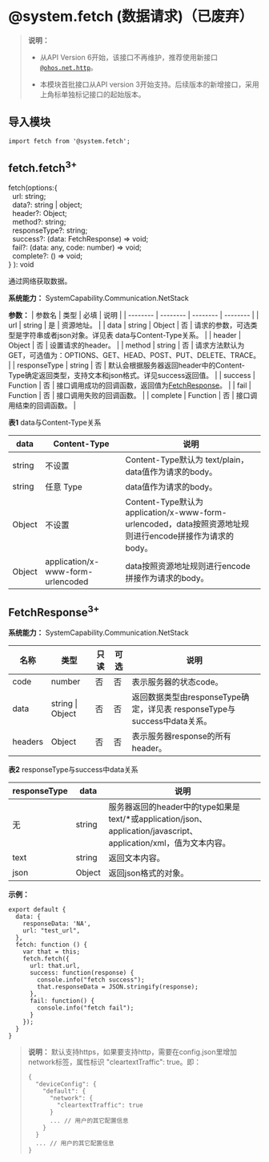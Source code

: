 # @system.fetch (数据请求)（已废弃）

> **说明：**
> - 从API Version 6开始，该接口不再维护，推荐使用新接口[`@ohos.net.http`](js-apis-http.md)。
> 
> - 本模块首批接口从API version 3开始支持。后续版本的新增接口，采用上角标单独标记接口的起始版本。


## 导入模块


```
import fetch from '@system.fetch';
```


## fetch.fetch<sup>3+</sup>

fetch(options:{ <br>
&nbsp;&nbsp;url: string;<br>
&nbsp;&nbsp;data?: string | object;<br>
&nbsp;&nbsp;header?: Object;<br>
&nbsp;&nbsp;method?: string;<br>
&nbsp;&nbsp;responseType?: string;<br>
&nbsp;&nbsp;success?: (data: FetchResponse) => void;<br>
&nbsp;&nbsp;fail?: (data: any, code: number) => void;<br>
&nbsp;&nbsp;complete?: () => void;<br>
  } ): void

通过网络获取数据。

**系统能力：** SystemCapability.Communication.NetStack 

**参数：**
| 参数名 | 类型 | 必填 | 说明 |
| -------- | -------- | -------- | -------- |
| url | string | 是 | 资源地址。 |
| data | string \| Object | 否 | 请求的参数，可选类型是字符串或者json对象。详见表 data与Content-Type关系。 |
| header | Object | 否 | 设置请求的header。 |
| method | string | 否 | 请求方法默认为GET，可选值为：OPTIONS、GET、HEAD、POST、PUT、DELETE、TRACE。 |
| responseType | string | 否 | 默认会根据服务器返回header中的Content-Type确定返回类型，支持文本和json格式。详见success返回值。 |
| success | Function | 否 | 接口调用成功的回调函数，返回值为[FetchResponse](#fetchresponse3)。 |
| fail | Function | 否 | 接口调用失败的回调函数。 |
| complete | Function | 否 | 接口调用结束的回调函数。 |

**表1** data与Content-Type关系

| data | Content-Type | 说明 |
| -------- | -------- | -------- |
| string | 不设置 | Content-Type默认为&nbsp;text/plain，data值作为请求的body。 |
| string | 任意&nbsp;Type | data值作为请求的body。 |
| Object | 不设置 | Content-Type默认为application/x-www-form-urlencoded，data按照资源地址规则进行encode拼接作为请求的body。 |
| Object | application/x-www-form-urlencoded | data按照资源地址规则进行encode拼接作为请求的body。 |

## FetchResponse<sup>3+</sup>

**系统能力：** SystemCapability.Communication.NetStack 

| 名称 | 类型 | 只读 | 可选 | 说明 |
| -------- | -------- | -------- | -------- | -------- |
| code | number | 否 | 否 | 表示服务器的状态code。 |
| data | string \| Object | 否 | 否 | 返回数据类型由responseType确定，详见表 responseType与success中data关系。 |
| headers | Object | 否 | 否 | 表示服务器response的所有header。 |

**表2** responseType与success中data关系

| responseType | data | 说明 |
| -------- | -------- | -------- |
| 无 | string | 服务器返回的header中的type如果是text/\*或application/json、application/javascript、application/xml，值为文本内容。 |
| text | string | 返回文本内容。 |
| json | Object | 返回json格式的对象。 |

**示例：**

```
export default {
  data: {
    responseData: 'NA',
    url: "test_url",
  },
  fetch: function () {
    var that = this;
    fetch.fetch({
      url: that.url,
      success: function(response) {
        console.info("fetch success");
        that.responseData = JSON.stringify(response);
      },
      fail: function() {
        console.info("fetch fail");
      }
    });
  }
}
```


> **说明：**
>   默认支持https，如果要支持http，需要在config.json里增加network标签，属性标识 "cleartextTraffic":  true。即：
>   
> ```
> {
>   "deviceConfig": {
>     "default": {
>       "network": {
>         "cleartextTraffic": true
>       }
>       ... // 用户的其它配置信息
>     }
>   }
>   ... // 用户的其它配置信息
> }
> ```